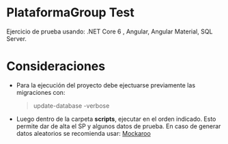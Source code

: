 # PlataformaGroup Test

Ejercicio de prueba usando: .NET Core 6 , Angular, Angular Material, SQL Server.

# Consideraciones

- Para la ejecución del proyecto debe ejectuarse previamente las migraciones con: 

	> update-database -verbose

- Luego dentro de la carpeta  **scripts**, ejecutar en el orden indicado. Esto permite dar de alta el SP y algunos datos de prueba. En caso de generar datos aleatorios se recomienda usar: [Mockaroo](https://www.mockaroo.com/)
